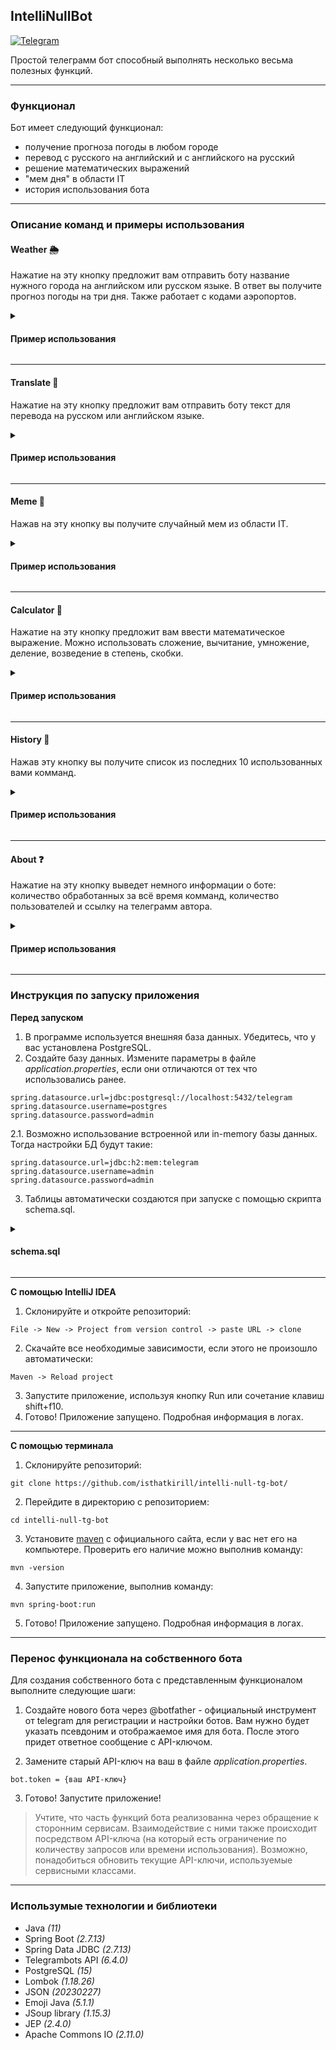 ## IntelliNullBot

 <a href="https://t.me/IntelliNullBot">
		<img src="https://img.shields.io/badge/Click%20TO%20USE%20BOT-blue?style=for-the-badge&logo=telegram&logoColor=white" alt="Telegram"/>
	</a>

Простой телеграмм бот способный выполнять несколько весьма полезных функций.

---

### Функционал

Бот имеет следующий функционал:

- получение прогноза погоды в любом городе
- перевод с русского на английский и с английского на русский
- решение математических выражений
- "мем дня" в области IT
- история использования бота

---

### Описание команд и примеры использования

#### Weather :sun_behind_rain_cloud:

Нажатие на эту кнопку предложит вам отправить боту название нужного города на английском или русском языке. В ответ вы получите прогноз погоды на три дня. Также работает с кодами аэропортов.

<details> 
 <summary><h4>Пример использования</h4></summary>
 <img src="https://psv4.userapi.com/c240331/u387787987/docs/d37/41597ca7f9fc/weather.gif?extra=Mi18HJAC1f90V8fBN05-VyotshAa7ZlZA3-T43fHYpBKnX0Sf7RpAJAaKg53nAgMI4uTeWZOCI3iqucGO8Zg_D6C6MXb-im2eBo19U2IM27KKNulFkRe2mDElo3MLK5GoKqafpXv8TfMZ9FGk9QHnzrjpw"/>
</details>

---

#### Translate :page_facing_up:

Нажатие на эту кнопку предложит вам отправить боту текст для перевода на русском или английском языке.

<details> 
 <summary><h4>Пример использования</h4></summary>
 <img src="https://sun9-36.userapi.com/c240331/u387787987/docs/d40/098ff6ed2b90/translate.gif?extra=p_An6sip81M25kwKFsumOCKt-1SkGvhvyNBAs7MpcBTLB5_tZMnuwYvSfiUvf7yQgZYasIeEWK8FvgVkvDVmEI7v87pnpzNFzV52IB5xeJs-FA2gMnm166OIzSsiyhVvz5SZtrbGMwu4zyG367X8I5YQnQ"/>
</details>

---

#### Meme :chicken:

Нажав на эту кнопку вы получите случайный мем из области IT.

<details> 
 <summary><h4>Пример использования</h4></summary>
 <img src="https://psv4.userapi.com/c240331/u387787987/docs/d24/9e485065ebff/meme.gif?extra=JaZx6fxTrejLLnAZ0qIrGD1_LoiRl8BJHAdwEy_Rbev8E0T_-fnZynAuETIfmMBSTnmCyuFN7ETskO1qXZWTj0eacmNg4OyPuNgjmjJSWgxcDsEqBxeROmzxX6G-Jf-u68sFGOGizIEZfMhNyrLocxoDmg"/>
</details>

---

#### Calculator :1234:

Нажатие на эту кнопку предложит вам ввести математическое выражение. Можно использовать сложение, вычитание, умножение, деление, возведение в степень, скобки.

<details> 
 <summary><h4>Пример использования</h4></summary>
 <img src="https://psv4.userapi.com/c240331/u387787987/docs/d58/39ad5b564a4c/calc.gif?extra=UxDypuHNUYHOxAmZX0P3h04zRvL8fdutMNvAdfy26Ia3k5D38zr68dBHw_hIXCTh-rhbTQUVOEy24S9VlzrJJf7o5vMZ0SVmdeVp93Ei2u_-Vh-T9Ymfe6DaMnsrgJOsCOCPHhZiZUcH5dAhV-kNAzETCQ"/>
</details>

---

#### History :telescope:

Нажав эту кнопку вы получите список из последних 10 использованных вами комманд.

<details> 
 <summary><h4>Пример использования</h4></summary>
 <img src="https://psv4.userapi.com/c240331/u387787987/docs/d16/09b81bb99220/history.gif?extra=8hZ21Y90BGC6WG9uk0AHw1yJxSqUvQjZmun1NYqPGEFaQfRn2BockqW-0EQ8gHVcY1eeCVjMdlDerTjq-LibiMoOxZ7slM-TUz6Qz-4830njeFRXDgsrWuKE4yPCjc5f7LVf19Nk2H_oAFzaMx-d6N5Utg"/>
</details>

---

#### About :question:

Нажатие на эту кнопку выведет немного информации о боте: количество обработанных за всё время комманд, количество пользователей и ссылку на телеграмм автора.

<details> 
 <summary><h4>Пример использования</h4></summary>
 <img src="https://sun9-69.userapi.com/c240331/u387787987/docs/d39/19c45335e7ea/about.gif?extra=u75TIxOmvgeNG_J1idAqTqr7BwwoM1tW1FnHiikDidgsMdVQDZlwmJtSwXwIt3DR_pMaaRILlBzfUGhcpS69zavYmp9sXvpyE85DzPa28d7RUz8R_wN8rg4AvTQWWwfvlf2jgkfzFfwo7f57iit4trZ3sQ"/>
</details>

---

### Инструкция по запуску приложения

**Перед запуском**

1. В программе используется внешняя база данных. Убедитесь, что у вас установлена PostgreSQL.
2. Создайте базу данных. Измените параметры в файле _application.properties_, если они отличаются от тех что использовались ранее.
```
spring.datasource.url=jdbc:postgresql://localhost:5432/telegram
spring.datasource.username=postgres
spring.datasource.password=admin
```
2.1. Возможно использование встроенной или in-memory базы данных. Тогда настройки БД будут такие: 
```
spring.datasource.url=jdbc:h2:mem:telegram
spring.datasource.username=admin
spring.datasource.password=admin
```
3. Таблицы автоматически создаются при запуске с помощью скрипта schema.sql.


<details> 
 <summary><h4>schema.sql</h4></summary>

* таблица для хранения данных о пользователях

```SQL
CREATE TABLE IF NOT EXISTS users (
	id BIGINT GENERATED BY DEFAULT AS IDENTITY,
	chat_id BIGINT NOT NULL PRIMARY KEY,
	first_name VARCHAR(255),
	last_name VARCHAR(255),
	user_name VARCHAR(255),
	registered TIMESTAMP
);
```
* таблица для хранения данных о совершенных командах
```SQL
CREATE TABLE IF NOT EXISTS bot_calls (
	id BIGINT GENERATED BY DEFAULT AS IDENTITY PRIMARY KEY,
	chat_id BIGINT,
	command VARCHAR(255),
	text VARCHAR(255),
	called_at TIMESTAMP,
	is_complete boolean,
    FOREIGN KEY (chat_id) REFERENCES users (chat_id)
);
```
</details>

---

**С помощью IntelliJ IDEA**

1. Склонируйте и откройте репозиторий:

```
File -> New -> Project from version control -> paste URL -> clone
```

2. Скачайте все необходимые зависимости, если этого не произошло автоматически:

```
Maven -> Reload project
```

3. Запустите приложение, используя кнопку Run или сочетание клавиш shift+f10.
4. Готово! Приложение запущено. Подробная информация в логах.

---

**С помощью терминала**

1. Склонируйте репозиторий:

```
git clone https://github.com/isthatkirill/intelli-null-tg-bot/
```

2. Перейдите в директорию с репозиторием:

```
cd intelli-null-tg-bot
```

3. Установите [maven](https://maven.apache.org/download.cgi) с официального сайта, если у вас нет его на компьютере. Проверить его наличие можно выполнив команду:

```
mvn -version
```

4. Запустите приложение, выполнив команду:

```
mvn spring-boot:run
```

5. Готово! Приложение запущено. Подробная информация в логах.

---

### Перенос функционала на собственного бота

Для создания собственного бота с представленным функционалом выполните следующие шаги:

1. Создайте нового бота через @botfather - официальный инструмент от telegram для регистрации и настройки ботов. Вам нужно будет указать псевдоним и отображаемое имя для бота. После этого придет ответное сообщение с API-ключом.

2. Замените старый API-ключ на ваш в файле _application.properties_.

```
bot.token = {ваш API-ключ}
```

3. Готово! Запустите приложение!

> Учтите, что часть функций бота реализованна через обращение к сторонним сервисам. Взаимодействие с ними также происходит посредством API-ключа (на который есть ограничение по количеству запросов или времени использования). Возможно, понадобиться обновить текущие API-ключи, используемые сервисными классами.

---

### Использумые технологии и библиотеки

- Java _(11)_
- Spring Boot _(2.7.13)_
- Spring Data JDBC _(2.7.13)_
- Telegrambots API _(6.4.0)_
- PostgreSQL _(15)_
- Lombok _(1.18.26)_
- JSON _(20230227)_
- Emoji Java _(5.1.1)_
- JSoup library _(1.15.3)_
- JEP _(2.4.0)_
- Apache Commons IO _(2.11.0)_
